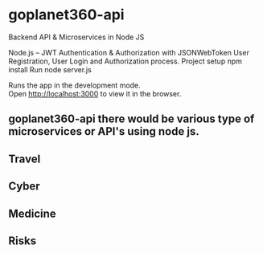 # goplanet360-api
Backend API &amp; Microservices in Node JS

Node.js – JWT Authentication & Authorization with JSONWebToken
User Registration, User Login and Authorization process.
Project setup
npm install
Run
node server.js

Runs the app in the development mode.\
Open [http://localhost:3000](http://localhost:3000) to view it in the browser.

## goplanet360-api there would be various type of microservices or API's using node js.
## Travel
## Cyber
## Medicine
## Risks